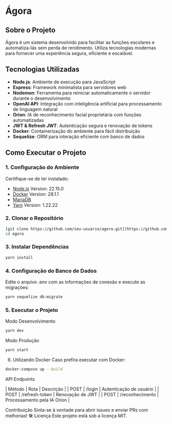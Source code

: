 # Ágora

## Sobre o Projeto

Ágora é um sistema desenvolvido para facilitar as funções escolares e automatiza-lás sem perda de rendimento. Utiliza tecnologias modernas para fornecer uma experiência segura, eficiente e escalável.

## Tecnologias Utilizadas

- **Node.js**: Ambiente de execução para JavaScript
- **Express**: Framework minimalista para servidores web
- **Nodemon**: Ferramenta para reiniciar automaticamente o servidor durante o desenvolvimento
- **OpenAI API**: Integração com inteligência artificial para processamento de linguagem natural
- **Orion**: IA de reconhecimento facial proprietária com funções automatizadas
- **JWT & Refresh JWT**: Autenticação segura e renovação de tokens
- **Docker**: Containerização do ambiente para fácil distribuição
- **Sequelize**: ORM para interação eficiente com banco de dados

## Como Executar o Projeto

### 1. Configuração do Ambiente

Certifique-se de ter instalado:

- [Node.js](https://nodejs.org/) Version: 22.15.0
- [Docker](https://www.docker.com/) Version: 28.1.1
- [MariaDB](https://(https://mariadb.org/))
- [Yarn](https://yarnpkg.com/) Version: 1.22.22

### 2. Clonar o Repositório

```sh
[git clone https://github.com/seu-usuario/agora.git](https://github.com/luismschiazza/-agora-school.git)
cd agora
````

### 3. Instalar Dependências
```sh
yarn install
````

### 4. Configuração do Banco de Dados

Edite o arquivo .env com as informações de conexão e execute as migrações:
```sh
yarn sequelize db:migrate
````

### 5. Executar o Projeto
Modo Desenvolvimento
```sh
yarn dev
````
Modo Produção
```sh
yarn start
````

6. Utilizando Docker
Caso prefira executar com Docker:
```sh
docker-compose up --build
````

API Endpoints

| Método | Rota | Descrição | 
| POST | /login | Autenticação de usuário | 
| POST | /refresh-token | Renovação de JWT | 
| POST | /reconhecimento | Processamento pela IA Orion | 


Contribuição
Sinta-se à vontade para abrir issues e enviar PRs com melhorias! 🛠️
Licença
Este projeto está sob a licença MIT.
